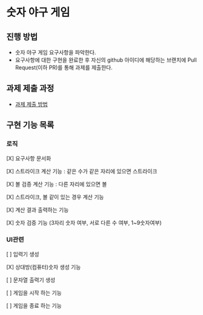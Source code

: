 # 숫자 야구 게임
## 진행 방법
* 숫자 야구 게임 요구사항을 파악한다.
* 요구사항에 대한 구현을 완료한 후 자신의 github 아이디에 해당하는 브랜치에 Pull Request(이하 PR)를 통해 과제를 제출한다.

## 과제 제출 과정
* [과제 제출 방법](https://github.com/next-step/nextstep-docs/tree/master/precourse)


## 구현 기능 목록
### 로직
[X] 요구사항 문서화

[X] 스트라이크 계산 기능 : 같은 수가 같은 자리에 있으면 스트라이크

[X] 볼 검증 계산 기능 : 다른 자리에 있으면 볼

[X] 스트라이크, 볼 같이 있는 경우 계산 기능

[X] 계산 결과 출력하는 기능

[X] 숫자 검증 기능 (3자리 숫자 여부, 서로 다른 수 여부, 1~9숫자여부)

### UI관련
[ ] 입력기 생성

[X] 상대방(컴퓨터)숫자 생성 기능

[ ] 문자열 출력기 생성

[ ] 게임을 시작 하는 기능

[ ] 게임을 종료 하는 기능